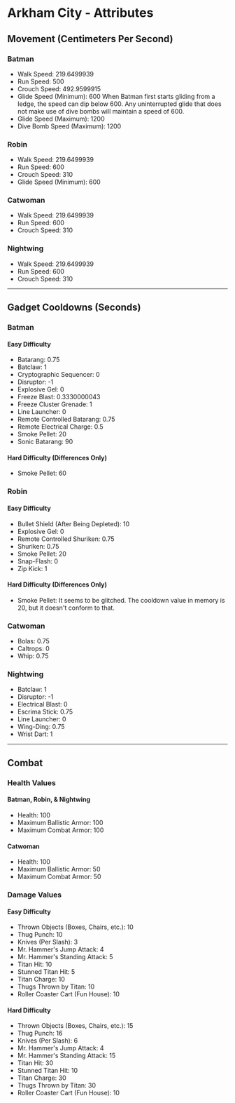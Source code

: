 # Arkham City - Attributes

## Movement (Centimeters Per Second)
### Batman
* Walk Speed: 219.6499939
* Run Speed: 500
* Crouch Speed: 492.9599915
* Glide Speed (Minimum): 600
When Batman first starts gliding from a ledge, the speed can dip below 600. Any uninterrupted glide that does not make use of dive bombs will maintain a speed of 600.
* Glide Speed (Maximum): 1200
* Dive Bomb Speed (Maximum): 1200

### Robin
* Walk Speed: 219.6499939
* Run Speed: 600
* Crouch Speed: 310
* Glide Speed (Minimum): 600

### Catwoman
* Walk Speed: 219.6499939
* Run Speed: 600
* Crouch Speed: 310

### Nightwing
* Walk Speed: 219.6499939
* Run Speed: 600
* Crouch Speed: 310

---

## Gadget Cooldowns (Seconds)
### Batman
#### Easy Difficulty
* Batarang: 0.75
* Batclaw: 1
* Cryptographic Sequencer: 0
* Disruptor: -1
* Explosive Gel: 0
* Freeze Blast: 0.3330000043
* Freeze Cluster Grenade: 1
* Line Launcher: 0
* Remote Controlled Batarang: 0.75
* Remote Electrical Charge: 0.5
* Smoke Pellet: 20
* Sonic Batarang: 90
#### Hard Difficulty (Differences Only)
* Smoke Pellet: 60

### Robin
#### Easy Difficulty
* Bullet Shield (After Being Depleted): 10
* Explosive Gel: 0
* Remote Controlled Shuriken: 0.75
* Shuriken: 0.75
* Smoke Pellet: 20
* Snap-Flash: 0
* Zip Kick: 1
#### Hard Difficulty (Differences Only)
* Smoke Pellet: It seems to be glitched. The cooldown value in memory is 20, but it doesn't conform to that.

### Catwoman
* Bolas: 0.75
* Caltrops: 0
* Whip: 0.75

### Nightwing
* Batclaw: 1
* Disruptor: -1
* Electrical Blast: 0
* Escrima Stick: 0.75
* Line Launcher: 0
* Wing-Ding: 0.75
* Wrist Dart: 1

---

## Combat
### Health Values
#### Batman, Robin, & Nightwing
* Health: 100
* Maximum Ballistic Armor: 100
* Maximum Combat Armor: 100

#### Catwoman
* Health: 100
* Maximum Ballistic Armor: 50
* Maximum Combat Armor: 50

### Damage Values
#### Easy Difficulty
* Thrown Objects (Boxes, Chairs, etc.): 10
* Thug Punch: 10
* Knives (Per Slash): 3
* Mr. Hammer's Jump Attack: 4
* Mr. Hammer's Standing Attack: 5
* Titan Hit: 10
* Stunned Titan Hit: 5
* Titan Charge: 10
* Thugs Thrown by Titan: 10
* Roller Coaster Cart (Fun House): 10

#### Hard Difficulty
* Thrown Objects (Boxes, Chairs, etc.): 15
* Thug Punch: 16
* Knives (Per Slash): 6
* Mr. Hammer's Jump Attack: 4
* Mr. Hammer's Standing Attack: 15
* Titan Hit: 30
* Stunned Titan Hit: 10
* Titan Charge: 30
* Thugs Thrown by Titan: 30
* Roller Coaster Cart (Fun House): 10
